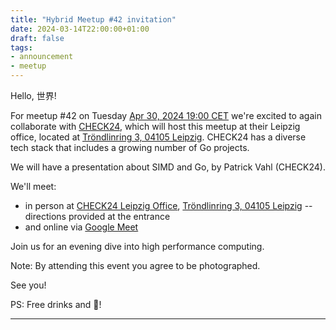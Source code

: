 ```yaml
---
title: "Hybrid Meetup #42 invitation"
date: 2024-03-14T22:00:00+01:00
draft: false
tags:
- announcement
- meetup
---
```


Hello, 世界!

For meetup #42 on Tuesday [Apr 30, 2024 19:00
CET](https://www.meetup.com/leipzig-golang/events/298066357) we're excited to again
collaborate with [CHECK24](https://www.check24.de/), which will host this
meetup at their Leipzig office, located at [Tröndlinring 3, 04105
Leipzig](https://maps.app.goo.gl/hWKDzUNSYuHcRCew6). CHECK24 has a diverse tech stack that includes a growing number of Go projects.

We will have a presentation about SIMD and Go, by Patrick Vahl (CHECK24).

We'll meet:

* in person at [CHECK24 Leipzig Office](https://maps.app.goo.gl/hWKDzUNSYuHcRCew6), [Tröndlinring 3, 04105 Leipzig](https://maps.app.goo.gl/hWKDzUNSYuHcRCew6) -- directions provided at the entrance
* and online via [Google Meet](https://meet.google.com/dcv-bnyb-vxk)

Join us for an evening dive into high performance computing.

Note: By attending this event you agree to be photographed.

See you!

PS: Free drinks and 🍕!

----

<!--

TODO: outreach.

* [ ] slack: XXX
* [ ] linkedin: XXX
* [ ] linkedin: XXX

-->
